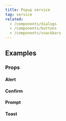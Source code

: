 ```yaml
---
title: Popup service
tag: service
related:
  - /components/dialogs
  - /components/buttons
  - /components/snackbars
---
```


## Examples

### Props

#### Alert

<masa-example file="Examples.popup_service.Alert"></masa-example>

#### Confirm

<masa-example file="Examples.popup_service.Confirm"></masa-example>

#### Prompt

<masa-example file="Examples.popup_service.Prompt"></masa-example>

#### Toast

<masa-example file="Examples.popup_service.Toast"></masa-example>